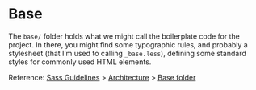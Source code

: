 # Base

The `base/` folder holds what we might call the boilerplate code for the project. In there, you might find some typographic rules, and probably a stylesheet (that I’m used to calling `_base.less`), defining some standard styles for commonly used HTML elements.

Reference: [Sass Guidelines](http://sass-guidelin.es/) > [Architecture](http://sass-guidelin.es/#architecture) > [Base folder](http://sass-guidelin.es/#base-folder)
